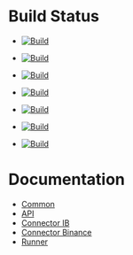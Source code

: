 # Build Status
- <a href="https://github.com/trading-bot-software/trading-bot-common">![Build](https://github.com/trading-bot-software/trading-bot-common/actions/workflows/build.yml/badge.svg)</a>
- <a href="https://github.com/trading-bot-software/trading-bot-api">![Build](https://github.com/trading-bot-software/trading-bot-api/actions/workflows/build.yml/badge.svg)</a>
- <a href="https://github.com/trading-bot-software/trading-bot-connector-ib">![Build](https://github.com/trading-bot-software/trading-bot-connector-ib/actions/workflows/build.yml/badge.svg)</a>
- <a href="https://github.com/trading-bot-software/trading-bot-connector-binance">![Build](https://github.com/trading-bot-software/trading-bot-connector-binance/actions/workflows/build.yml/badge.svg)</a>
- <a href="https://github.com/trading-bot-software/trading-bot-runner">![Build](https://github.com/trading-bot-software/trading-bot-runner/actions/workflows/build.yml/badge.svg)</a>

- <a href="https://github.com/trading-bot-software/trading-bot-ui">![Build](https://github.com/trading-bot-software/trading-bot-ui/actions/workflows/build.yml/badge.svg)</a>
- <a href="https://github.com/trading-bot-software/trading-bot-website">![Build](https://github.com/trading-bot-software/trading-bot-website/actions/workflows/build.yml/badge.svg)</a>

# Documentation
- [Common](https://trading-bot-software.github.io/trading-bot-common-docs/)
- [API](https://trading-bot-software.github.io/trading-bot-api-docs/)
- [Connector IB](https://trading-bot-software.github.io/trading-bot-connector-ib-docs/)
- [Connector Binance](https://trading-bot-software.github.io/trading-bot-connector-binance-docs/)
- [Runner](https://trading-bot-software.github.io/trading-bot-runner-docs/)
